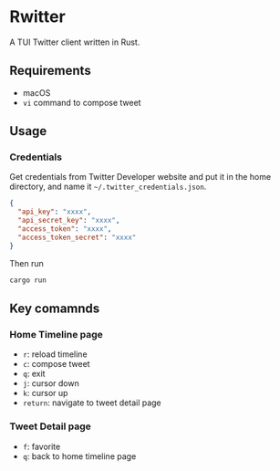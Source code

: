 # Rwitter
A TUI Twitter client written in Rust.

## Requirements
- macOS
- `vi` command to compose tweet

## Usage
### Credentials
Get credentials from Twitter Developer website and put it in the home directory, and name it `~/.twitter_credentials.json`.
``` json
{
  "api_key": "xxxx",
  "api_secret_key": "xxxx",
  "access_token": "xxxx",
  "access_token_secret": "xxxx"
}
```

Then run
``` sh
cargo run
```

## Key comamnds
### Home Timeline page
- `r`: reload timeline
- `c`: compose tweet
- `q`: exit
- `j`: cursor down
- `k`: cursor up
- `return`: navigate to tweet detail page

### Tweet Detail page
- `f`: favorite
- `q`: back to home timeline page
